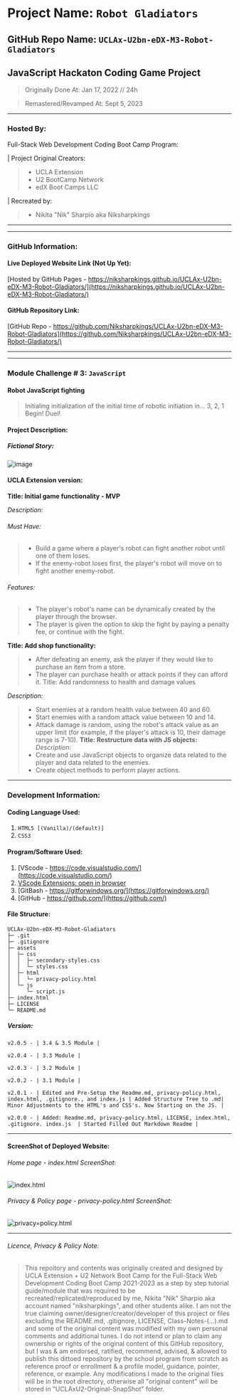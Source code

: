 # Project Name: `Robot Gladiators`

## GitHub Repo Name: `UCLAx-U2bn-eDX-M3-Robot-Gladiators`

## JavaScript Hackaton Coding Game Project

> Originally Done At: Jan 17, 2022 // 24h

> Remastered/Revamped At: Sept 5, 2023

---

### Hosted By:

Full-Stack Web Development Coding Boot Camp Program:

| Project Original Creators:

> - UCLA Extension
> - U2 BootCamp Network
> - edX Boot Camps LLC

| Recreated by:

> - Nikita "Nik" Sharpio aka Niksharpkings

---

---

### GitHub Information:

#### Live Deployed Website Link (Not Up Yet):

[Hosted by GitHub Pages - https://niksharpkings.github.io/UCLAx-U2bn-eDX-M3-Robot-Gladiators/](https://niksharpkings.github.io/UCLAx-U2bn-eDX-M3-Robot-Gladiators/)

#### GitHub Repository Link:

[GitHub Repo - https://github.com/Niksharpkings/UCLAx-U2bn-eDX-M3-Robot-Gladiators](https://github.com/Niksharpkings/UCLAx-U2bn-eDX-M3-Robot-Gladiators/)

---

---

### Module Challenge # 3: `JavaScript`

#### Robot JavaScript fighting

> Initialing initialization of the initial time of robotic initiation in... 3, 2, 1 Begin! Duel!

#### Project Description:

##### *Fictional Story:*

![image](https://user-images.githubusercontent.com/67552318/149863492-656dc31e-a619-426f-99b0-7902616fa0a5.png)

#### UCLA Extension version:

**Title: Initial game functionality - MVP**

*Description:*

###### Must Have:

> - Build a game where a player's robot can fight another robot until one of them loses.
> - If the enemy-robot loses first, the player's robot will move on to fight another enemy-robot.

###### Features:

> - The player's robot's name can be dynamically created by the player through the browser.
> - The player is given the option to skip the fight by paying a penalty fee, or continue with the fight.

**Title: Add shop functionality:**

> - After defeating an enemy, ask the player if they would like to purchase an item from a store.
> - The player can purchase health or attack points if they can afford it.
>   Title: Add randomness to health and damage values

*Description:*

> - Start enemies at a random health value between 40 and 60.
> - Start enemies with a random attack value between 10 and 14.
> - Attack damage is random, using the robot's attack value as an upper limit (for example, if the player's attack is 10, their damage range is 7-10).
>   **Title: Restructure data with JS objects:**
>   *Description:*
> - Create and use JavaScript objects to organize data related to the player and data related to the enemies.
> - Create object methods to perform player actions.

---

### Development Information:

#### Coding Language Used:

1) `HTML5 [(Vanilla)/(default)] `
2) `CSS3`

#### Program/Software Used:

1) [VScode - https://code.visualstudio.com/](https://code.visualstudio.com/)
2) [VScode Extensions: open in browser](https://marketplace.visualstudio.com/items?itemName=techer.open-in-browser)
3) [GitBash - https://gitforwindows.org/](https://gitforwindows.org/)
4) [GitHub - https://github.com/](https://github.com/)

#### File Structure:

```
UCLAx-U2bn-eDX-M3-Robot-Gladiators
├─ .git
├─ .gitignore
├─ assets
│  ├─ css
│  │  ├─ secondary-styles.css
│  │  └─ styles.css
│  ├─ html
│  │  └─ privacy-policy.html
│  └─ js
│     └─ script.js
├─ index.html
├─ LICENSE
└─ README.md
```

##### Version:
`v2.0.5 - | 3.4 & 3.5 Module |`

`v2.0.4 - | 3.3 Module |`

`v2.0.3 - | 3.2 Module |`

`v2.0.2 - | 3.1 Module |`

`v2.0.1 - | Edited and Pre-Setup the Readme.md, privacy-policy.html, index.html, .gitignore., and index.js | Added Structure Tree to .md| Minor Adjustments to the HTML's and CSS's. Now Starting on the JS. |`

`v2.0.0 - | Added: Readme.md, privacy-policy.html, LICENSE, index.html, .gitignore. index.js  | Started Filled Out Markdown Readme |`

---

#### ScreenShot of Deployed Website:

###### Home page - index.html ScreenShot:

![index.html]()

###### Privacy & Policy page - privacy-policy.html ScreenShot:

![privacy=policy.html]()

---

###### Licence, Privacy & Policy Note:

> This repoitory and contents was originally created and designed by UCLA Extension + U2 Network Boot Camp for the Full-Stack Web Development Coding Boot Camp 2021-2023 as a step by step tutorial guide/module that was required to be recreated/replicated/reproduced by me, Nikita "Nik" Sharpio aka account named "niksharpkings", and other students alike. I am not the true claiming owner/designer/creator/developer of this project or files excluding the README.md, .gitignore, LICENSE, Class-Notes-(...).md and some of the original content was modified with my own personal comments and additional tunes. I do not intend or plan to claim any ownership or rights of the original content of this GitHub repository, but I was & am endorsed, ratified, recommend, advised, & allowed to publish this dittoed repository by the school program from scratch as reference proof or enrollment & a profile model, guidance, pointer, reference, or example.  Any modifications I made to the original files will be in the root directory, otherwise all "original content" will be stored in "UCLAxU2-Original-SnapShot" folder.


